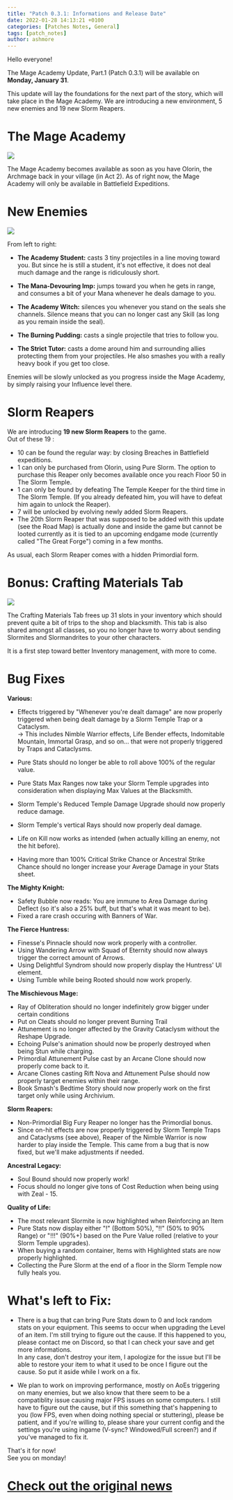 ```yaml
---
title: "Patch 0.3.1: Informations and Release Date"
date: 2022-01-28 14:13:21 +0100
categories: [Patches Notes, General]
tags: [patch_notes]
author: ashmore
---
```

Hello everyone!  
  
The Mage Academy Update, Part.1 (Patch 0.3.1) will be available on **Monday, January 31**.  
  
This update will lay the foundations for the next part of the story, which will take place in the Mage Academy. We are introducing a new environment, 5 new enemies and 19 new Slorm Reapers.  
  
  
The Mage Academy
================

  
![](/assets/patch_notes/9a5cfc5786e6130f73153aaabff6ae37ba4e0621)  
  
The Mage Academy becomes available as soon as you have Olorin, the Archmage back in your village (in Act 2). As of right now, the Mage Academy will only be available in Battlefield Expeditions.  
  
New Enemies
===========

  
![](/assets/patch_notes/6f959ee2090177b7060d3e135a533edc8187cbdf)  
  
From left to right:  
- **The Academy Student:** casts 3 tiny projectiles in a line moving toward you. But since he is still a student, it's not effective, it does not deal much damage and the range is ridiculously short.  
  
- **The Mana-Devouring Imp:** jumps toward you when he gets in range, and consumes a bit of your Mana whenever he deals damage to you.  
  
- **The Academy Witch:** silences you whenever you stand on the seals she channels. Silence means that you can no longer cast any Skill (as long as you remain inside the seal).  
  
- **The Burning Pudding:** casts a single projectile that tries to follow you.  
  
- **The Strict Tutor:** casts a dome around him and surrounding allies protecting them from your projectiles. He also smashes you with a really heavy book if you get too close.  
  
Enemies will be slowly unlocked as you progress inside the Mage Academy, by simply raising your Influence level there.  
  
Slorm Reapers
=============

  
We are introducing **19 new Slorm Reapers** to the game.  
Out of these 19 :  
* 10 can be found the regular way: by closing Breaches in Battlefield expeditions.
* 1 can only be purchased from Olorin, using Pure Slorm. The option to purchase this Reaper only becomes available once you reach Floor 50 in The Slorm Temple.
* 1 can only be found by defeating The Temple Keeper for the third time in The Slorm Temple. (If you already defeated him, you will have to defeat him again to unlock the Reaper).
* 7 will be unlocked by evolving newly added Slorm Reapers.
* The 20th Slorm Reaper that was supposed to be added with this update (see the Road Map) is actually done and inside the game but cannot be looted currently as it is tied to an upcoming endgame mode (currently called "The Great Forge") coming in a few months.

  
As usual, each Slorm Reaper comes with a hidden Primordial form.  
  
Bonus: Crafting Materials Tab
=============================

  
![](/assets/patch_notes/8588fa42538b11acff5675d17405eaead50de4d9)  
  
The Crafting Materials Tab frees up 31 slots in your inventory which should prevent quite a bit of trips to the shop and blacksmith. This tab is also shared amongst all classes, so you no longer have to worry about sending Slormites and Slormandrites to your other characters.  
  
It is a first step toward better Inventory management, with more to come.  
  
  
Bug Fixes
=========

  
**Various:**  
- Effects triggered by "Whenever you're dealt damage" are now properly triggered when being dealt damage by a Slorm Temple Trap or a Cataclysm.  
-> This includes Nimble Warrior effects, Life Bender effects, Indomitable Mountain, Immortal Grasp, and so on… that were not properly triggered by Traps and Cataclysms.  
  
- Pure Stats should no longer be able to roll above 100% of the regular value.  
- Pure Stats Max Ranges now take your Slorm Temple upgrades into consideration when displaying Max Values at the Blacksmith.  
- Slorm Temple's Reduced Temple Damage Upgrade should now properly reduce damage.  
- Slorm Temple's vertical Rays should now properly deal damage.  
  
- Life on Kill now works as intended (when actually killing an enemy, not the hit before).  
- Having more than 100% Critical Strike Chance or Ancestral Strike Chance should no longer increase your Average Damage in your Stats sheet.  
  
**The Mighty Knight:**  
- Safety Bubble now reads: You are immune to Area Damage during Deflect (so it's also a 25% buff, but that's what it was meant to be).  
- Fixed a rare crash occuring with Banners of War.  
  
**The Fierce Huntress:**  
- Finesse's Pinnacle should now work properly with a controller.  
- Using Wandering Arrow with Squad of Eternity should now always trigger the correct amount of Arrows.  
- Using Delightful Syndrom should now properly display the Huntress' UI element.  
- Using Tumble while being Rooted should now work properly.  
  
**The Mischievous Mage:**  
- Ray of Obliteration should no longer indefinitely grow bigger under certain conditions  
- Put on Cleats should no longer prevent Burning Trail  
- Attunement is no longer affected by the Gravity Cataclysm without the Reshape Upgrade.  
- Echoing Pulse's animation should now be properly destroyed when being Stun while charging.  
- Primordial Attunement Pulse cast by an Arcane Clone should now properly come back to it.  
- Arcane Clones casting Rift Nova and Attunement Pulse should now properly target enemies within their range.  
- Book Smash's Bedtime Story should now properly work on the first target only while using Archivium.  
  
**Slorm Reapers:**  
- Non-Primordial Big Fury Reaper no longer has the Primordial bonus.  
- Since on-hit effects are now properly triggered by Slorm Temple Traps and Cataclysms (see above), Reaper of the Nimble Warrior is now harder to play inside the Temple. This came from a bug that is now fixed, but we'll make adjustments if needed.  
  
**Ancestral Legacy:**  
- Soul Bound should now properly work!  
- Focus should no longer give tons of Cost Reduction when being using with Zeal - 15.  
  
**Quality of Life:**  
- The most relevant Slormite is now highlighted when Reinforcing an Item  
- Pure Stats now display either "!" (Bottom 50%), "!!" (50% to 90% Range) or "!!!" (90%+) based on the Pure Value rolled (relative to your Slorm Temple upgrades).  
- When buying a random container, Items with Highlighted stats are now properly highlighted.  
- Collecting the Pure Slorm at the end of a floor in the Slorm Temple now fully heals you.  
  
What's left to Fix:
===================

  
- There is a bug that can bring Pure Stats down to 0 and lock random stats on your equipment. This seems to occur when upgrading the Level of an item. I'm still trying to figure out the cause. If this happened to you, please contact me on Discord, so that I can check your save and get more informations.  
In any case, don't destroy your item, I apologize for the issue but I'll be able to restore your item to what it used to be once I figure out the cause. So put it aside while I work on a fix.  
  
- We plan to work on improving performance, mostly on AoEs triggering on many enemies, but we also know that there seem to be a compatiblity issue causing major FPS issues on some computers. I still have to figure out the cause, but if this something that's happening to you (low FPS, even when doing nothing special or stuttering), please be patient, and if you're willing to, please share your current config and the settings you're using ingame (V-sync? Windowed/Full screen?) and if you've managed to fix it.  
  
  
That's it for now!  
See you on monday!  
  


# <a href="https://steamstore-a.akamaihd.net/news/externalpost/steam_community_announcements/4237326104323137201" target="_blank">Check out the original news</a>